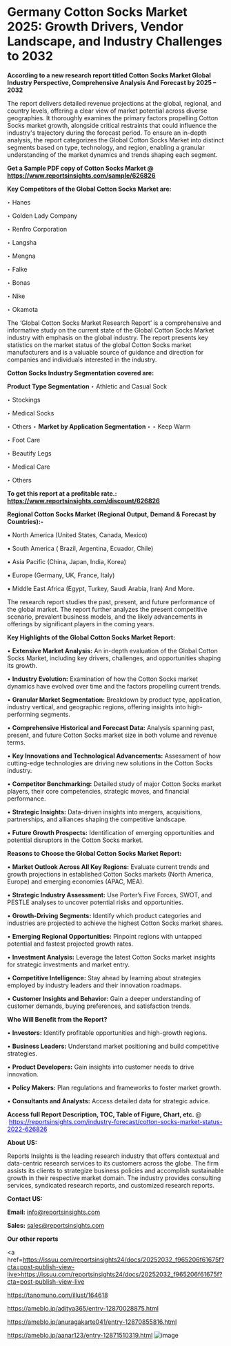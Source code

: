 # Germany Cotton Socks Market 2025: Growth Drivers, Vendor Landscape, and Industry Challenges to 2032

<strong>According to a new research report titled Cotton Socks Market Global Industry Perspective, Comprehensive Analysis And Forecast by 2025 – 2032</strong>

The report delivers detailed revenue projections at the global, regional, and country levels, offering a clear view of market potential across diverse geographies. It thoroughly examines the primary factors propelling Cotton Socks market growth, alongside critical restraints that could influence the industry's trajectory during the forecast period. To ensure an in-depth analysis, the report categorizes the Global Cotton Socks Market into distinct segments based on type, technology, and region, enabling a granular understanding of the market dynamics and trends shaping each segment.

<strong>Get a Sample PDF copy of Cotton Socks Market </strong><strong>@<a href=https://www.reportsinsights.com/sample/626826 style=color:#0000ff;> https://www.reportsinsights.com/sample/626826</a></strong></font>

<strong>Key Competitors of the Global Cotton Socks Market are:</strong>

‣ Hanes

‣ Golden Lady Company

‣ Renfro Corporation

‣ Langsha

‣ Mengna

‣ Falke

‣ Bonas

‣ Nike

‣ Okamota

The ‘Global Cotton Socks Market Research Report’ is a comprehensive and informative study on the current state of the Global Cotton Socks Market industry with emphasis on the global industry. The report presents key statistics on the market status of the global Cotton Socks market manufacturers and is a valuable source of guidance and direction for companies and individuals interested in the industry.

<strong>Cotton Socks Industry Segmentation covered are:</strong>

<strong>Product Type Segmentation</strong>
‣
Athletic and Casual Sock

‣ Stockings

‣ Medical Socks

‣ Others
‣ 
<strong>Market by Application Segmentation</strong>
‣
‣  Keep Warm

‣ Foot Care

‣ Beautify Legs

‣ Medical Care

‣ Others

<strong>To get this report at a profitable rate.: <a href=https://www.reportsinsights.com/discount/626826 style=color:#0000ff;>https://www.reportsinsights.com/discount/626826</a></strong></font>

<strong>Regional Cotton Socks Market (Regional Output, Demand &amp; Forecast by Countries):-</strong>

• North America (United States, Canada, Mexico)

• South America ( Brazil, Argentina, Ecuador, Chile)

• Asia Pacific (China, Japan, India, Korea)

• Europe (Germany, UK, France, Italy)

• Middle East Africa (Egypt, Turkey, Saudi Arabia, Iran) And More.

The research report studies the past, present, and future performance of the global market. The report further analyzes the present competitive scenario, prevalent business models, and the likely advancements in offerings by significant players in the coming years.

<strong>Key Highlights of the Global Cotton Socks Market Report:</strong>

• <strong>Extensive Market Analysis:</strong> An in-depth evaluation of the Global Cotton Socks Market, including key drivers, challenges, and opportunities shaping its growth.

• <strong>Industry Evolution:</strong> Examination of how the Cotton Socks market dynamics have evolved over time and the factors propelling current trends.

• <strong>Granular Market Segmentation:</strong> Breakdown by product type, application, industry vertical, and geographic regions, offering insights into high-performing segments.

• <strong>Comprehensive Historical and Forecast Data:</strong> Analysis spanning past, present, and future Cotton Socks market size in both volume and revenue terms.

• <strong>Key Innovations and Technological Advancements:</strong> Assessment of how cutting-edge technologies are driving new solutions in the Cotton Socks industry.

• <strong>Competitor Benchmarking:</strong> Detailed study of major Cotton Socks market players, their core competencies, strategic moves, and financial performance.

• <strong>Strategic Insights:</strong> Data-driven insights into mergers, acquisitions, partnerships, and alliances shaping the competitive landscape.

• <strong>Future Growth Prospects:</strong> Identification of emerging opportunities and potential disruptors in the Cotton Socks market.

<strong>Reasons to Choose the Global Cotton Socks Market Report:</strong>

• <strong>Market Outlook Across All Key Regions:</strong> Evaluate current trends and growth projections in established Cotton Socks markets (North America, Europe) and emerging economies (APAC, MEA).

• <strong>Strategic Industry Assessment:</strong> Use Porter’s Five Forces, SWOT, and PESTLE analyses to uncover potential risks and opportunities.

• <strong>Growth-Driving Segments:</strong> Identify which product categories and industries are projected to achieve the highest Cotton Socks market shares.

• <strong>Emerging Regional Opportunities:</strong> Pinpoint regions with untapped potential and fastest projected growth rates.

• <strong>Investment Analysis:</strong> Leverage the latest Cotton Socks market insights for strategic investments and market entry.

• <strong>Competitive Intelligence:</strong> Stay ahead by learning about strategies employed by industry leaders and their innovation roadmaps.

• <strong>Customer Insights and Behavior:</strong> Gain a deeper understanding of customer demands, buying preferences, and satisfaction trends.

<strong>Who Will Benefit from the Report?</strong>

• <strong>Investors:</strong> Identify profitable opportunities and high-growth regions.

• <strong>Business Leaders:</strong> Understand market positioning and build competitive strategies.

• <strong>Product Developers:</strong> Gain insights into customer needs to drive innovation.

• <strong>Policy Makers:</strong> Plan regulations and frameworks to foster market growth.

• <strong>Consultants and Analysts:</strong> Access detailed data for strategic advice.
</ul>
<strong>Access full Report Description, TOC, Table of Figure, Chart, etc. </strong>@  <a href=https://reportsinsights.com/industry-forecast/cotton-socks-market-status-2022-626826 style=color:#0000ff;>https://reportsinsights.com/industry-forecast/cotton-socks-market-status-2022-626826</a></font>

<strong><strong>About US</strong>:</strong>

Reports Insights is the leading research industry that offers contextual and data-centric research services to its customers across the globe. The firm assists its clients to strategize business policies and accomplish sustainable growth in their respective market domain. The industry provides consulting services, syndicated research reports, and customized research reports.

<strong>Contact US:</strong>

<p class=""""><b>Email:</b> <a href=mailto:info@reportsinsights.com>info@reportsinsights.com</a></p>
<p class=""""><b>Sales:</b> <a href=mailto:sales@reportsinsights.com>sales@reportsinsights.com</a></p>

<strong>Our other reports</strong>

<a href=https://issuu.com/reportsinsights24/docs/20252032_f965206f61675f?cta=post-publish-view-live>https://issuu.com/reportsinsights24/docs/20252032_f965206f61675f?cta=post-publish-view-live</a>

<a href=https://tanomuno.com/illust/164618>https://tanomuno.com/illust/164618</a>

<a href=https://ameblo.jp/aditya365/entry-12870028875.html>https://ameblo.jp/aditya365/entry-12870028875.html</a>

<a href=https://ameblo.jp/anuragakarte041/entry-12870855816.html>https://ameblo.jp/anuragakarte041/entry-12870855816.html</a>

<a href=https://ameblo.jp/aanar123/entry-12871510319.html>https://ameblo.jp/aanar123/entry-12871510319.html</a>
![image](https://github.com/user-attachments/assets/c055551b-217b-4d20-a247-023be84a27d2)
